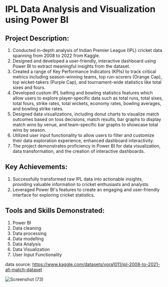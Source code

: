 # IPL Data Analysis and Visualization using Power BI


## Project Description:
1. Conducted in-depth analysis of Indian Premier League (IPL) cricket data spanning from 2008 to 2022 from Kaggle.
2. Designed and developed a user-friendly, interactive dashboard using Power BI to extract meaningful insights from the dataset.
3. Created a range of Key Performance Indicators (KPIs) to track critical metrics including season-winning teams, top run-scorers (Orange 
   Cap), top wicket-takers (Purple Cap), and tournament-wide statistics like total sixes and fours.
4. Developed custom IPL batting and bowling statistics features which allow users to explore player-specific data such as total runs, total 
   sixes, total fours, strike rates, total wickets, economy rates, bowling averages, and bowling strike rates.
5. Designed data visualizations, including donut charts to visualize match outcomes based on toss decisions, match results, bar graphs to 
   display match wins by venue, and team-specific bar graphs to showcase total wins by season.
6. Utilized user input functionality to allow users to filter and customize their data exploration experience, enhanced dashboard 
   interactivity.
7. The project demonstrates proficiency in Power BI for data visualization, data transformation, and the creation of interactive dashboards.


## Key Achievements:
1. Successfully transformed raw IPL data into actionable insights, providing valuable information to cricket enthusiasts and analysts.
2. Leveraged Power BI's features to create an engaging and user-friendly interface for exploring cricket statistics.

## Tools and Skills Demonstrated:

1. Power BI
2. Data cleaning
3. Data processing
4. Data modelling
5. Data Analysis
6. Data Visualization
7. User Input Functionality


data source: https://www.kaggle.com/datasets/vora1011/ipl-2008-to-2021-all-match-dataset

![Screenshot (73)](https://github.com/rockraj999/Visualizations/assets/121096737/775b9ebf-6ff1-4bf1-8f87-a4e96f47af21)









   
